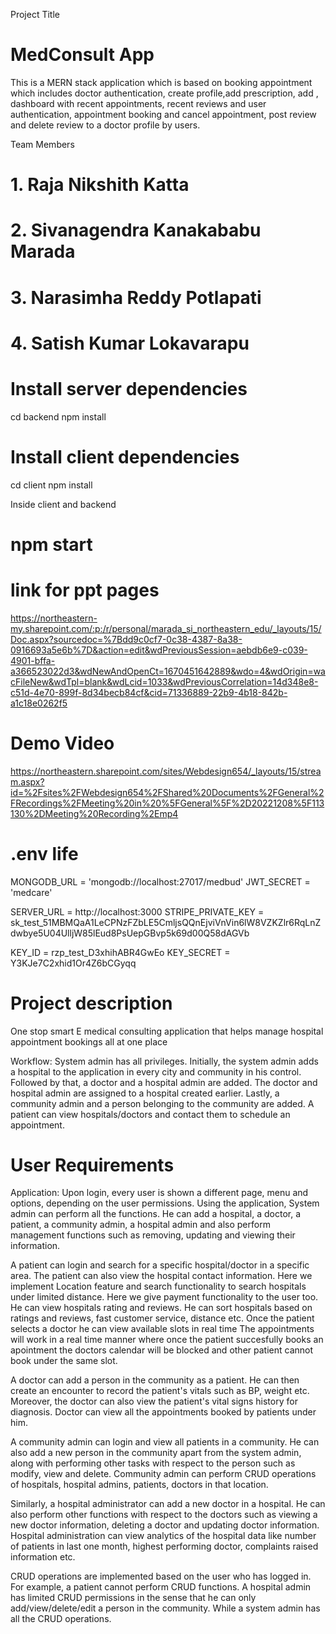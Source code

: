 
Project Title
# MedConsult App

This is a MERN stack application which is based on booking appointment which includes doctor authentication, create profile,add prescription, add , dashboard with recent appointments, recent reviews and user authentication, appointment booking and cancel appointment, post review and delete review to a doctor profile by users.


Team Members
# 1. Raja Nikshith Katta
# 2. Sivanagendra Kanakababu Marada
# 3. Narasimha Reddy Potlapati
# 4. Satish Kumar Lokavarapu

# Install server dependencies
   cd backend
   npm install

# Install client dependencies
 cd client
 npm install
 
Inside client and backend
# npm start

# link for ppt pages
https://northeastern-my.sharepoint.com/:p:/r/personal/marada_si_northeastern_edu/_layouts/15/Doc.aspx?sourcedoc=%7Bdd9c0cf7-0c38-4387-8a38-0916693a5e6b%7D&action=edit&wdPreviousSession=aebdb6e9-c039-4901-bffa-a366523022d3&wdNewAndOpenCt=1670451642889&wdo=4&wdOrigin=wacFileNew&wdTpl=blank&wdLcid=1033&wdPreviousCorrelation=14d348e8-c51d-4e70-899f-8d34becb84cf&cid=71336889-22b9-4b18-842b-a1c18e0262f5

# Demo Video
https://northeastern.sharepoint.com/sites/Webdesign654/_layouts/15/stream.aspx?id=%2Fsites%2FWebdesign654%2FShared%20Documents%2FGeneral%2FRecordings%2FMeeting%20in%20%5FGeneral%5F%2D20221208%5F113130%2DMeeting%20Recording%2Emp4


# .env life
MONGODB_URL = 'mongodb://localhost:27017/medbud'
JWT_SECRET = 'medcare'

SERVER_URL = http://localhost:3000
STRIPE_PRIVATE_KEY = sk_test_51MBMQaA1LeCPNzFZbLE5CmljsQQnEjviVnVin6lW8VZKZlr6RqLnZdwbye5U04UlljW85lEud8PsUepGBvp5k69d00Q58dAGVb

KEY_ID = rzp_test_D3xhihABR4GwEo
KEY_SECRET = Y3KJe7C2xhid1Or4Z6bCGyqq
# Project description

One stop smart E medical consulting application that helps manage hospital appointment bookings all at one place

Workflow: System admin has all privileges. Initially, the system admin adds a hospital to the application in every city and community in his control. Followed by that, a doctor and a hospital admin are added. The doctor and hospital admin are assigned to a hospital created earlier. Lastly, a community admin and a person belonging to the community are added. A patient can view hospitals/doctors and contact them to schedule an appointment.

# User Requirements
Application: Upon login, every user is shown a different page, menu and options, depending on the user permissions. Using the application, System admin can perform all the functions. He can add a hospital, a doctor, a patient, a community admin, a hospital admin and also perform management functions such as removing, updating and viewing their information.

A patient can login and search for a specific hospital/doctor in a specific area. The patient can also view the hospital contact information.
Here we implement Location feature and search functionality to search hospitals under limited distance. Here we give payment functionality to the user too.
He can view hospitals rating and reviews. He can sort hospitals based on ratings and reviews, fast customer service, distance etc. 
Once the patient selects a doctor he can view available slots in real time
The appointments will work in a real time manner where once the patient succesfully books an apointment the doctors calendar will be blocked and other patient cannot book under the same slot.

A doctor can add a person in the community as a patient. He can then create an encounter to record the patient's vitals such as BP, weight etc. Moreover, the doctor can also view the patient's vital signs history for diagnosis.
Doctor can view all the appointments booked by patients under him.

A community admin can login and view all patients in a community. He can also add a new person in the community apart from the system admin, along with performing other tasks with respect to the person such as modify, view and delete.
Community admin can perform CRUD operations of hospitals, hospital admins, patients, doctors in that location.

Similarly, a hospital administrator can add a new doctor in a hospital. He can also perform other functions with respect to the doctors such as viewing a new doctor information, deleting a doctor and updating doctor information. Hospital administration can view analytics of the hospital data like number of patients in last one month, highest performing doctor, complaints raised information etc.

CRUD operations are implemented based on the user who has logged in. For example, a patient cannot perform CRUD functions. A hospital admin has limited CRUD permissions in the sense that he can only add/view/delete/edit a person in the community. While a system admin has all the CRUD operations.




